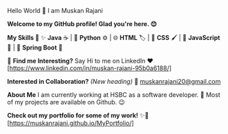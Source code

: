 Hello World 👋 I am Muskan Rajani

**Welcome to my GitHub profile! Glad you're here. 😊**

**My Skills 🚀**
✨ **Java** ☕ | 🐍 **Python** ⚙️ | 🌐 **HTML** 🏷️ | 🎨 **CSS** 🖌️ | 📜 **JavaScript** 🚀 | 🌱 **Spring Boot** 🌿

🎯 **Find me Interesting?**
Say Hi to me on LinkedIn ❤️ [https://www.linkedin.com/in/muskan-rajani-95b0a6188/]

**Interested in Collaboration?**  *(New heading)*
💌 muskanrajani20@gmail.com

**About Me**
I am currently working at HSBC as a software developer. 👾 Most of my projects are available on Github. 😉

**Check out my portfolio for some of my work!**
✨🔗 [https://muskanrajani.github.io/MyPortfolio/]
